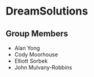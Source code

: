 # DreamSolutions

Group Members
-------------
- Alan Yong
- Cody Moorhouse
- Elliott Sorbek
- John Mulvany-Robbins
